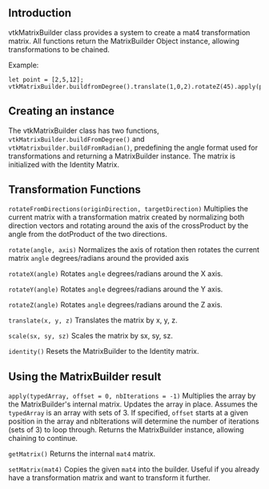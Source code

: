 ## Introduction

vtkMatrixBuilder class provides a system to create a mat4 transformation matrix. All functions return the MatrixBuilder Object instance, allowing transformations to be chained.

Example:
```
let point = [2,5,12];
vtkMatrixBuilder.buildfromDegree().translate(1,0,2).rotateZ(45).apply(point);
```

## Creating an instance
The vtkMatrixBuilder class has two functions, `vtkMatrixBuilder.buildFromDegree()` and `vtkMatrixbuilder.buildFromRadian()`, predefining the angle format used for transformations and returning a MatrixBuilder instance. The matrix is initialized with the Identity Matrix.

## Transformation Functions

`rotateFromDirections(originDirection, targetDirection)`
Multiplies the current matrix with a transformation matrix created by normalizing both direction vectors and rotating around the axis of the crossProduct by the angle from the dotProduct of the two directions.

`rotate(angle, axis)`
Normalizes the axis of rotation then rotates the current matrix `angle` degrees/radians around the provided axis

`rotateX(angle)`
Rotates `angle` degrees/radians around the X axis.

`rotateY(angle)`
Rotates `angle` degrees/radians around the Y axis.

`rotateZ(angle)`
Rotates `angle` degrees/radians around the Z axis.

`translate(x, y, z)`
Translates the matrix by x, y, z.

`scale(sx, sy, sz)`
Scales the matrix by sx, sy, sz.

`identity()`
Resets the MatrixBuilder to the Identity matrix.

## Using the MatrixBuilder result

`apply(typedArray, offset = 0, nbIterations = -1)`
Multiplies the array by the MatrixBuilder's internal matrix. Updates the array in place.
Assumes the `typedArray` is an array with sets of 3.
If specified, `offset` starts at a given position in the array and nbIterations will determine the number of iterations (sets of 3) to loop through.
Returns the MatrixBuilder instance, allowing chaining to continue.

`getMatrix()`
Returns the internal `mat4` matrix.

`setMatrix(mat4)`
Copies the given `mat4` into the builder. Useful if you already have a transformation matrix and want to transform it further.

